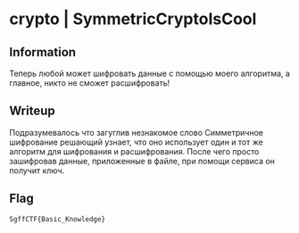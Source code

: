 # crypto | SymmetricCryptoIsCool

## Information

Теперь любой может шифровать данные с помощью моего алгоритма, а главное, никто не сможет расшифровать!

## Writeup

Подразумевалось что загуглив незнакомое слово Симметричное шифрование решающий узнает, что оно использует один и тот же алгоритм для шифрования и расшифрования. После чего просто зашифровав данные, приложенные в файле, при помощи сервиса он получит ключ.

## Flag

`SgffCTF{Basic_Knowledge}`
